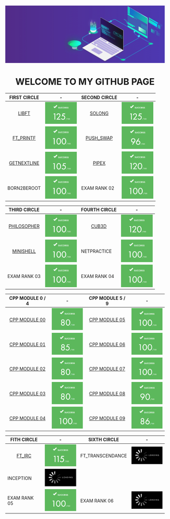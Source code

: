 ![banner](img/banner.gif)

# <center>WELCOME TO MY GITHUB PAGE</center>

|FIRST CIRCLE|-|SECOND CIRCLE|-|
|------------|-|-------------|-|
|<center><a href="https://github.com/mgayout/libft">LIBFT</a></center>|<img src="img/125.png" style="width:100px;">|<center><a href="https://github.com/mgayout/so_long">SOLONG</a></center>|<img src="img/125.png" style="width:100px;">|
|<center><a href="https://github.com/mgayout/ft_printf">FT_PRINTF</a></center>|<img src="img/100.png" style="width:100px;">|<center><a href="https://github.com/mgayout/push_swap">PUSH_SWAP</a></center>|<img src="img/96.png" style="width:100px;">|
|<center><a href="https://github.com/mgayout/get_next_line">GETNEXTLINE</a></center>|<img src="img/105.png" style="width:100px;">|<center><a href="https://github.com/mgayout/pipex">PIPEX</a></center>|<img src="img/120.png" style="width:100px;">|
|BORN2BEROOT|<img src="img/100.png" style="width:100px;">|EXAM RANK 02|<img src="img/100.png" style="width:100px;">|

|THIRD CIRCLE|-|FOURTH CIRCLE|-|
|------------|-|-------------|-|
|<center><a href="https://github.com/mgayout/philosopher">PHILOSOPHER</a></center>|<img src="img/100.png" style="width:100px;">|<center><a href="https://github.com/mgayout/cub3D">CUB3D</a></center>|<img src="img/120.png" style="width:100px;">|
|<center><a href="https://github.com/mgayout/minishell">MINISHELL</a></center>|<img src="img/100.png" style="width:100px;">|NETPRACTICE|<img src="img/100.png" style="width:100px;">|
|EXAM RANK 03|<img src="img/100.png" style="width:100px;">|EXAM RANK 04|<img src="img/100.png" style="width:100px;">|

|CPP MODULE 0 / 4|-|CPP MODULE 5 / 9|-|
|----------------|-|----------------|-|
|<center><a href="https://github.com/mgayout/CPP00">CPP MODULE 00</a></center>|<img src="img/80.png" style="width:100px;">|<center><a href="https://github.com/mgayout/CPP05">CPP MODULE 05</a></center>|<img src="img/100.png" style="width:100px;">|
|<center><a href="https://github.com/mgayout/CPP01">CPP MODULE 01</a></center>|<img src="img/85.png" style="width:100px;">|<center><a href="https://github.com/mgayout/CPP06">CPP MODULE 06</a></center>|<img src="img/100.png" style="width:100px;">|
|<center><a href="https://github.com/mgayout/CPP02">CPP MODULE 02</a></center>|<img src="img/80.png" style="width:100px;">|<center><a href="https://github.com/mgayout/CPP07">CPP MODULE 07</a></center>|<img src="img/100.png" style="width:100px;">|
|<center><a href="https://github.com/mgayout/CPP03">CPP MODULE 03</a></center>|<img src="img/80.png" style="width:100px;">|<center><a href="https://github.com/mgayout/CPP08">CPP MODULE 08</a></center>|<img src="img/90.png" style="width:100px;">|
|<center><a href="https://github.com/mgayout/CPP04">CPP MODULE 04</a></center>|<img src="img/100.png" style="width:100px;">|<center><a href="https://github.com/mgayout/CPP09">CPP MODULE 09</a></center>|<img src="img/86.png" style="width:100px;">|

|FITH CIRCLE|-|SIXTH CIRCLE|-|
|-----------|-|------------|-|
|<center><a href="https://github.com/mgayout/ft_irc">FT_IRC</a></center>|<img src="img/115.png" style="width:100px;">|FT_TRANSCENDANCE|<img src="img/waiting.png" style="width:100px;">|
|INCEPTION|<img src="img/waiting.png" style="width:100px;">|||
|EXAM RANK 05|<img src="img/100.png" style="width:100px;">|EXAM RANK 06|<img src="img/waiting.png" style="width:100px;">|